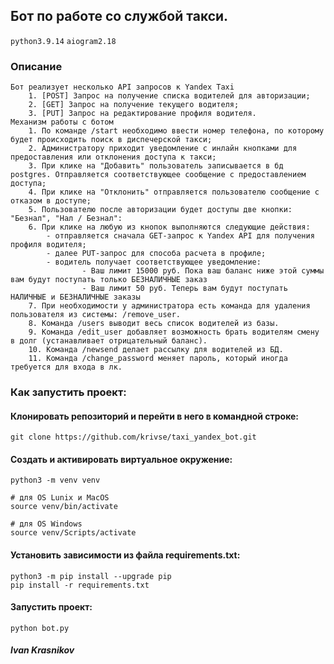 ## Бот по работе со службой такси.

`python3.9.14` `aiogram2.18` 

### Описание
```angular2html
Бот реализует несколько API запросов к Yandex Taxi
    1. [POST] Запрос на получение списка водителей для авторизации;
    2. [GET] Запрос на получение текущего водителя;
    3. [PUT] Запрос на редактирование профиля водителя.
Механизм работы с ботом
    1. По команде /start необходимо ввести номер телефона, по которому будет происходить поиск в диспечерской такси;
    2. Администратору приходит уведомление с инлайн кнопками для предоставления или отклонения доступа к такси;
    3. При клике на "Добавить" пользователь записывается в бд postgres. Отправляется соответствующее сообщение с предоставлением доступа;
    4. При клике на "Отклонить" отправляется пользователю сообщение с отказом в доступе;
    5. Пользователю после авторизации будет доступы две кнопки: "Безнал", "Нал / Безнал":
    6. При клике на любую из кнопок выполняются следующие действия:
        - отправляется сначала GET-запрос к Yandex API для получения профиля водителя;
        - далее PUT-запрос для способа расчета в профиле;
        - водитель получает соответствующее уведомление:
                - Ваш лимит 15000 руб. Пока ваш баланс ниже этой суммы вам будут поступать только БЕЗНАЛИЧНЫЕ заказ
                - Ваш лимит 50 руб. Теперь вам будут поступать НАЛИЧНЫЕ и БЕЗНАЛИЧНЫЕ заказы
    7. При необходимости у администратора есть команда для удаления пользователя из системы: /remove_user.
    8. Команда /users выводит весь список водителей из базы.
    9. Команда /edit_user добавляет возможность брать водителям смену в долг (устанавливает отрицательный баланс).
    10. Команда /newsend делает рассылку для водителей из БД.
    11. Команда /change_password меняет пароль, который иногда требуется для входа в лк.
```
### Как запустить проект:

#### Клонировать репозиторий и перейти в него в командной строке:

```
git clone https://github.com/krivse/taxi_yandex_bot.git
```

#### Cоздать и активировать виртуальное окружение:

```
python3 -m venv venv
```

```
# для OS Lunix и MacOS
source venv/bin/activate

# для OS Windows
source venv/Scripts/activate
```

#### Установить зависимости из файла requirements.txt:

```
python3 -m pip install --upgrade pip
pip install -r requirements.txt
```
#### Запустить проект:
```angular2html
python bot.py
```


##### Ivan Krasnikov
